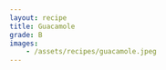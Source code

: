 ```yaml
---
layout: recipe
title: Guacamole
grade: B
images:
    - /assets/recipes/guacamole.jpeg
---
```

<!-- stub -->
<!-- endstub -->